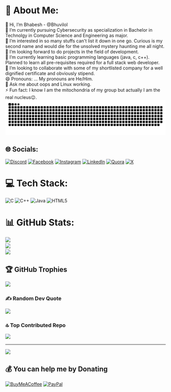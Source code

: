 # 💫 About Me:
👋 Hi, I’m Bhabesh - @Bhuvilol<br>🔭 I’m currently pursuing Cybersecurity as specialization in Bachelor in Technolgy in Computer Science and Engineering as major.<br>👀 I’m interested in so many stuffs can't list it down in one go. Curious is my second name and would die for the unsolved mystery haunting me all night.<br>👯 I’m looking forward to do projects in the field of development.<br>🌱 I’m currently learning basic programming languages (java, c, c++). Planned to learn all pre-requisites required for a full stack web developer.<br>💞️ I’m looking to collaborate with some of my shortlisted company for a well dignified certificate and obviously stipend.<br>😄 Pronouns: ... My pronouns are He/Him.<br>💬 Ask me about oops and Linux working.<br>⚡ Fun fact: I know I am the mitochondria of my group but actually I am the real nucleus😉.
<br>
<picture>
  <source
    media="(prefers-color-scheme:dark)"
    srcset="https://raw.githubusercontent.com/platane/snk/output/github-contribution-grid-snake-dark.svg"
  />
  <source
    media="(prefers-color-scheme:dark)"
    srcset="https://raw.githubusercontent.com/platane/snk/output/github-contribution-grid-snake.svg"
  />
  <img
    alt="github contribution grid snake animation"
    src="https://raw.githubusercontent.com/platane/snk/output/github-contribution-grid-snake.svg"
  />
</picture>

## 🌐 Socials:
[![Discord](https://img.shields.io/badge/Discord-%237289DA.svg?logo=discord&logoColor=white)](https://discord.gg/https://discord.gg/KhWRuEzc) [![Facebook](https://img.shields.io/badge/Facebook-%231877F2.svg?logo=Facebook&logoColor=white)]((https://www.facebook.com/Liku003/)) [![Instagram](https://img.shields.io/badge/Instagram-%23E4405F.svg?logo=Instagram&logoColor=white)](https://instagram.com/_machomoron) [![LinkedIn](https://img.shields.io/badge/LinkedIn-%230077B5.svg?logo=linkedin&logoColor=white)](https://www.linkedin.com/in/bhabesh-behera-3a4a2a295/) [![Quora](https://img.shields.io/badge/Quora-%23B92B27.svg?logo=Quora&logoColor=white)](https://quora.com/profile/Bhuviii) [![X](https://img.shields.io/badge/X-black.svg?logo=X&logoColor=white)](https://x.com/bhubi03) 

# 💻 Tech Stack:
![C](https://img.shields.io/badge/c-%2300599C.svg?style=plastic&logo=c&logoColor=white) ![C++](https://img.shields.io/badge/c++-%2300599C.svg?style=plastic&logo=c%2B%2B&logoColor=white) ![Java](https://img.shields.io/badge/java-%23ED8B00.svg?style=plastic&logo=openjdk&logoColor=white) ![HTML5](https://img.shields.io/badge/html5-%23E34F26.svg?style=plastic&logo=html5&logoColor=white)
# 📊 GitHub Stats:
![](https://github-readme-stats.vercel.app/api?username=Bhuvilol&theme=radical&hide_border=false&include_all_commits=true&count_private=true)<br/>
![](https://github-readme-streak-stats.herokuapp.com/?user=Bhuvilol&theme=radical&hide_border=false)<br/>
![](https://github-readme-stats.vercel.app/api/top-langs/?username=Bhuvilol&theme=radical&hide_border=false&include_all_commits=true&count_private=true&layout=compact)

## 🏆 GitHub Trophies
![](https://github-profile-trophy.vercel.app/?username=Bhuvilol&theme=radical&no-frame=false&no-bg=true&margin-w=4)

### ✍️ Random Dev Quote
![](https://quotes-github-readme.vercel.app/api?type=horizontal&theme=radical)

### 🔝 Top Contributed Repo
![](https://github-contributor-stats.vercel.app/api?username=Bhuvilol&limit=5&theme=dark&combine_all_yearly_contributions=true)

---
[![](https://visitcount.itsvg.in/api?id=Bhuvilol&label=Profile%20Views&color=1&icon=1&pretty=true)](https://visitcount.itsvg.in)

  ## 💰 You can help me by Donating
  [![BuyMeACoffee](https://img.shields.io/badge/Buy%20Me%20a%20Coffee-ffdd00?style=for-the-badge&logo=buy-me-a-coffee&logoColor=black)](https://buymeacoffee.com/bhuviii03) [![PayPal](https://img.shields.io/badge/PayPal-00457C?style=for-the-badge&logo=paypal&logoColor=white)](paypal.me/bhuvii003) 

